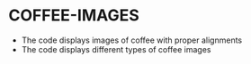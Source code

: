 # COFFEE-IMAGES
* The code displays images of coffee with proper alignments
* The code displays different types of coffee images


